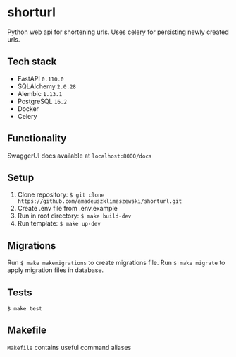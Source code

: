 # shorturl
Python web api for shortening urls. Uses celery for persisting newly created urls.

## Tech stack
* FastAPI `0.110.0`
* SQLAlchemy `2.0.28`
* Alembic `1.13.1`
* PostgreSQL `16.2`
* Docker
* Celery

## Functionality
SwaggerUI docs available at `localhost:8000/docs`

## Setup
1. Clone repository:
`$ git clone https://github.com/amadeuszklimaszewski/shorturl.git`
2. Create .env file from .env.example
3. Run in root directory:
`$ make build-dev`
4. Run template: `$ make up-dev`


## Migrations
Run `$ make makemigrations` to create migrations file.
Run `$ make migrate` to apply migration files in database.


## Tests
`$ make test`


## Makefile
`Makefile` contains useful command aliases
